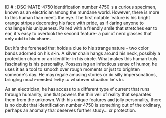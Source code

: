 ID # : DSC-MATE-4750
Identification number 4750 is a curious specimen, known as an electrician among the mundane world. However, there is more to this human than meets the eye. The first notable feature is his bright orange stripes decorating his face with pride, as if daring anyone to challenge his uniqueness. Paired with a friendly smile that stretches ear to ear, it's easy to overlook the second feature- a pair of nerd glasses that only add to his charm.

But it's the forehead that holds a clue to his strange nature - two color bands adorned on his skin. A silver chain hangs around his neck, possibly a protection charm or an identifier in his circle. What makes this human truly fascinating is his personality. Possessing an infectious sense of humor, he uses it as a tool to smooth over rough moments or just to brighten someone's day. He may regale amusing stories or do silly impersonations, bringing much-needed levity to whatever situation he's in.

As an electrician, he has access to a different type of current that runs through humanity, one that powers the thin veil of reality that separates them from the unknown. With his unique features and jolly personality, there is no doubt that identification number 4750 is something out of the ordinary, perhaps an anomaly that deserves further study... or protection.